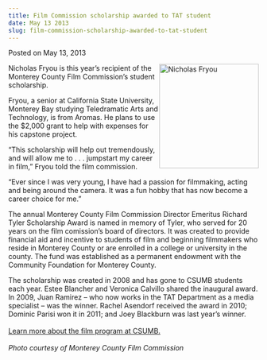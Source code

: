 ```yaml
---
title: Film Commission scholarship awarded to TAT student
date: May 13 2013
slug: film-commission-scholarship-awarded-to-tat-student
---
```





<span class="date">Posted on May 13, 2013    </span>
<p><img alt="Nicholas Fryou" src="http://news.csumb.edu/sites/default/files/65/attachments/news/images/nicholasfryou.jpg" style="float:right; width:200px; height:210px">Nicholas Fryou is
this year&#x2019;s recipient of the Monterey County Film Commission&#x2019;s
student scholarship.</img></p>
<p>Fryou, a senior at California State University, Monterey Bay
studying Teledramatic Arts and Technology, is from Aromas. He plans
to use the $2,000 grant to help with expenses for his capstone
project.</p>
<p>&#x201C;This scholarship will help out tremendously, and will allow me
to . . . jumpstart my career in film,&#x201D; Fryou told the film
commission.</p>
<p>&#x201C;Ever since I was very young, I have had a passion for
filmmaking, acting and being around the camera. It was a fun hobby
that has now become a career choice for me.&#x201D;</p>
<p>The annual Monterey County Film Commission Director Emeritus
Richard Tyler Scholarship Award is named in memory of Tyler, who
served for 20 years on the film comission&#x2019;s board of directors. It
was created to provide financial aid and incentive to students of
film and beginning filmmakers who reside in Monterey County or are
enrolled in a college or university in the county. The fund was
established as a permanent endowment with the Community Foundation
for Monterey County.</p>
<p class="small">The scholarship was created in 2008 and has gone
to CSUMB students each year. Estee Blancher and Veronica Calvillo
shared the inaugural award. In 2009, Juan Ramirez &#x2013; who now works
in the TAT Department as a media specialist &#x2013; was the winner.
Rachel Asendorf received the award in 2010; Dominic Parisi won it
in 2011; and Joey Blackburn was last year&#x2019;s winner.<br>
<br>
<a href="http://csumb.edu/tat" rel="nofollow">Learn more about the
film program at CSUMB.</a><br>
<br>
<em>Photo courtesy of Monterey County Film Commission</em><br>
<br>
&#xA0;</br></br></br></br></br></br></p>





